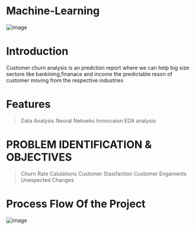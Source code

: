 # Machine-Learning
![image](https://github.com/user-attachments/assets/350921b0-4363-4c6b-8b48-a5802dd06d79)

# Introduction
Customer churn analysis is an predction report where we can help big size sectore like bankining,finanace and income the predictable reson of customer moving from the respective industries

# Features
> Data Analysis
>  Neural Netowks Innvocaion
>  EDA analysis

# PROBLEM IDENTIFICATION & OBJECTIVES
> Churn Rate Calulations
> Customer Stasifaction
> Customer Engaments
> Unexpected Changes

# Process Flow Of the Project

![image](https://github.com/user-attachments/assets/9b5f51b4-bd75-435b-bc66-3712482a9a6f)



